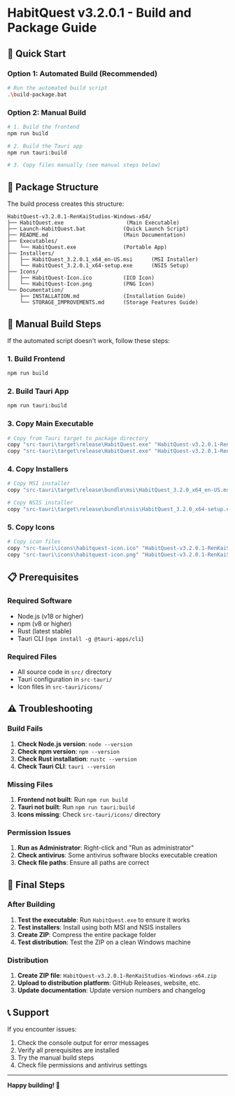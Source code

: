 # HabitQuest v3.2.0.1 - Build and Package Guide

## 🚀 **Quick Start**

### **Option 1: Automated Build (Recommended)**
```bash
# Run the automated build script
.\build-package.bat
```

### **Option 2: Manual Build**
```bash
# 1. Build the frontend
npm run build

# 2. Build the Tauri app
npm run tauri:build

# 3. Copy files manually (see manual steps below)
```

## 📁 **Package Structure**

The build process creates this structure:

```
HabitQuest-v3.2.0.1-RenKaiStudios-Windows-x64/
├── HabitQuest.exe                    (Main Executable)
├── Launch-HabitQuest.bat            (Quick Launch Script)
├── README.md                        (Main Documentation)
├── Executables/
│   └── HabitQuest.exe               (Portable App)
├── Installers/
│   ├── HabitQuest_3.2.0.1_x64_en-US.msi      (MSI Installer)
│   └── HabitQuest_3.2.0.1_x64-setup.exe      (NSIS Setup)
├── Icons/
│   ├── HabitQuest-Icon.ico          (ICO Icon)
│   └── HabitQuest-Icon.png          (PNG Icon)
└── Documentation/
    ├── INSTALLATION.md              (Installation Guide)
    └── STORAGE_IMPROVEMENTS.md      (Storage Features Guide)
```

## 🔧 **Manual Build Steps**

If the automated script doesn't work, follow these steps:

### **1. Build Frontend**
```bash
npm run build
```

### **2. Build Tauri App**
```bash
npm run tauri:build
```

### **3. Copy Main Executable**
```bash
# Copy from Tauri target to package directory
copy "src-tauri\target\release\HabitQuest.exe" "HabitQuest-v3.2.0.1-RenKaiStudios-Windows-x64\HabitQuest.exe"
copy "src-tauri\target\release\HabitQuest.exe" "HabitQuest-v3.2.0.1-RenKaiStudios-Windows-x64\Executables\HabitQuest.exe"
```

### **4. Copy Installers**
```bash
# Copy MSI installer
copy "src-tauri\target\release\bundle\msi\HabitQuest_3.2.0_x64_en-US.msi" "HabitQuest-v3.2.0.1-RenKaiStudios-Windows-x64\Installers\HabitQuest_3.2.0.1_x64_en-US.msi"

# Copy NSIS installer
copy "src-tauri\target\release\bundle\nsis\HabitQuest_3.2.0_x64-setup.exe" "HabitQuest-v3.2.0.1-RenKaiStudios-Windows-x64\Installers\HabitQuest_3.2.0.1_x64-setup.exe"
```

### **5. Copy Icons**
```bash
# Copy icon files
copy "src-tauri\icons\habitquest-icon.ico" "HabitQuest-v3.2.0.1-RenKaiStudios-Windows-x64\Icons\HabitQuest-Icon.ico"
copy "src-tauri\icons\habitquest-icon.png" "HabitQuest-v3.2.0.1-RenKaiStudios-Windows-x64\Icons\HabitQuest-Icon.png"
```

## 📋 **Prerequisites**

### **Required Software**
- Node.js (v18 or higher)
- npm (v8 or higher)
- Rust (latest stable)
- Tauri CLI (`npm install -g @tauri-apps/cli`)

### **Required Files**
- All source code in `src/` directory
- Tauri configuration in `src-tauri/`
- Icon files in `src-tauri/icons/`

## ⚠️ **Troubleshooting**

### **Build Fails**
1. **Check Node.js version**: `node --version`
2. **Check npm version**: `npm --version`
3. **Check Rust installation**: `rustc --version`
4. **Check Tauri CLI**: `tauri --version`

### **Missing Files**
1. **Frontend not built**: Run `npm run build`
2. **Tauri not built**: Run `npm run tauri:build`
3. **Icons missing**: Check `src-tauri/icons/` directory

### **Permission Issues**
1. **Run as Administrator**: Right-click and "Run as administrator"
2. **Check antivirus**: Some antivirus software blocks executable creation
3. **Check file paths**: Ensure all paths are correct

## 🎯 **Final Steps**

### **After Building**
1. **Test the executable**: Run `HabitQuest.exe` to ensure it works
2. **Test installers**: Install using both MSI and NSIS installers
3. **Create ZIP**: Compress the entire package folder
4. **Test distribution**: Test the ZIP on a clean Windows machine

### **Distribution**
1. **Create ZIP file**: `HabitQuest-v3.2.0.1-RenKaiStudios-Windows-x64.zip`
2. **Upload to distribution platform**: GitHub Releases, website, etc.
3. **Update documentation**: Update version numbers and changelog

## 📞 **Support**

If you encounter issues:
1. Check the console output for error messages
2. Verify all prerequisites are installed
3. Try the manual build steps
4. Check file permissions and antivirus settings

---

**Happy building! 🚀**


